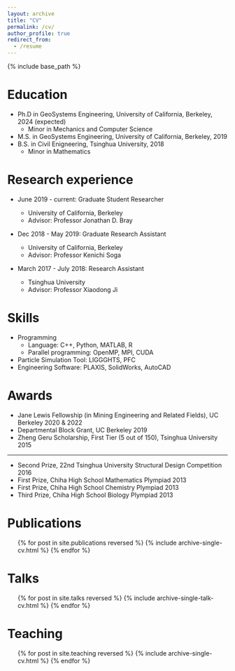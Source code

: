 ```yaml
---
layout: archive
title: "CV"
permalink: /cv/
author_profile: true
redirect_from:
  - /resume
---
```


{% include base_path %}

Education
======
* Ph.D in GeoSystems Engineering, University of California, Berkeley, 2024 (expected)
  * Minor in Mechanics and Computer Science
* M.S. in GeoSystems Engineering, University of California, Berkeley, 2019
* B.S. in Civil Enigneering, Tsinghua University, 2018
  * Minor in Mathematics

Research experience
======
* June 2019 - current: Graduate Student Researcher
  * University of California, Berkeley
  * Advisor: Professor Jonathan D. Bray
 
* Dec 2018 - May 2019: Graduate Research Assistant
  * University of California, Berkeley
  * Advisor: Professor Kenichi Soga

* March 2017 - July 2018: Research Assistant
  * Tsinghua University
  * Advisor: Professor Xiaodong Ji

Skills
======
* Programming
  * Language: C++, Python, MATLAB, R
  * Parallel programming: OpenMP, MPI, CUDA
* Particle Simulation Tool: LIGGGHTS, PFC
* Engineering Software: PLAXIS, SolidWorks, AutoCAD

Awards
======
* Jane Lewis Fellowship (in Mining Engineering and Related Fields), UC Berkeley 2020 & 2022
* Departmental Block Grant, UC Berkeley 2019
* Zheng Geru Scholarship, First Tier (5 out of 150), Tsinghua University 2015 

----         
  
* Second Prize, 22nd Tsinghua University Structural Design Competition 2016
* First Prize, Chiha High School Mathematics Plympiad 2013
* First Prize, Chiha High School Chemistry Plympiad 2013
* Third Prize, Chiha High School Biology Plympiad 2013

Publications
======
  <ul>{% for post in site.publications reversed %}
    {% include archive-single-cv.html %}
  {% endfor %}</ul>
  
Talks
======
  <ul>{% for post in site.talks reversed %}
    {% include archive-single-talk-cv.html  %}
  {% endfor %}</ul>
  
Teaching
======
  <ul>{% for post in site.teaching reversed %}
    {% include archive-single-cv.html %}
  {% endfor %}</ul>
  
